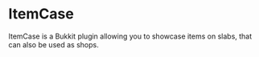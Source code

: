 # ItemCase
ItemCase is a Bukkit plugin allowing you to showcase items on slabs, that can also be used as shops.

